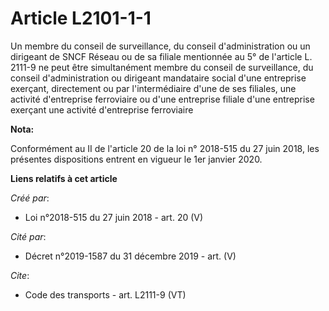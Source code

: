 # Article L2101-1-1

Un membre du conseil de surveillance, du conseil d'administration ou un dirigeant de SNCF Réseau ou de sa filiale mentionnée
au 5° de l'article L. 2111-9 ne peut être simultanément membre du conseil de surveillance, du conseil d'administration ou
dirigeant mandataire social d'une entreprise exerçant, directement ou par l'intermédiaire d'une de ses filiales, une activité
d'entreprise ferroviaire ou d'une entreprise filiale d'une entreprise exerçant une activité d'entreprise ferroviaire

**Nota:**

Conformément au II de l'article 20 de la loi n° 2018-515 du 27 juin 2018, les présentes dispositions entrent en vigueur le
1er janvier 2020.

**Liens relatifs à cet article**

_Créé par_:

  - Loi n°2018-515 du 27 juin 2018 - art. 20 (V)

_Cité par_:

  - Décret n°2019-1587 du 31 décembre 2019 - art. (V)

_Cite_:

  - Code des transports - art. L2111-9 (VT)
